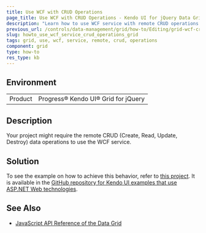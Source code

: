 ```yaml
---
title: Use WCF with CRUD Operations
page_title: Use WCF with CRUD Operations - Kendo UI for jQuery Data Grid
description: "Learn how to use WCF service with remote CRUD operations in the Kendo UI Grid for jQuery."
previous_url: /controls/data-management/grid/how-to/Editing/grid-wcf-crud
slug: howto_use_wcf_service_crud_operations_grid
tags: grid, use, wcf, service, remote, crud, operations
component: grid
type: how-to
res_type: kb
---
```


## Environment

<table>
	<tbody>
		<tr>
			<td>Product</td>
			<td>Progress® Kendo UI® Grid for jQuery</td>
		</tr>
	</tbody>
</table>


## Description

Your project might require the remote CRUD (Create, Read, Update, Destroy) data operations to use the WCF service.

## Solution

To see the example on how to achieve this behavior, refer to [this project](https://github.com/telerik/kendo-examples-asp-net/tree/master/grid-wcf-crud). It is available in the [GitHub repository for Kendo UI examples that use ASP.NET Web technologies](https://github.com/telerik/kendo-examples-asp-net).

## See Also

* [JavaScript API Reference of the Data Grid](/api/javascript/ui/grid)
